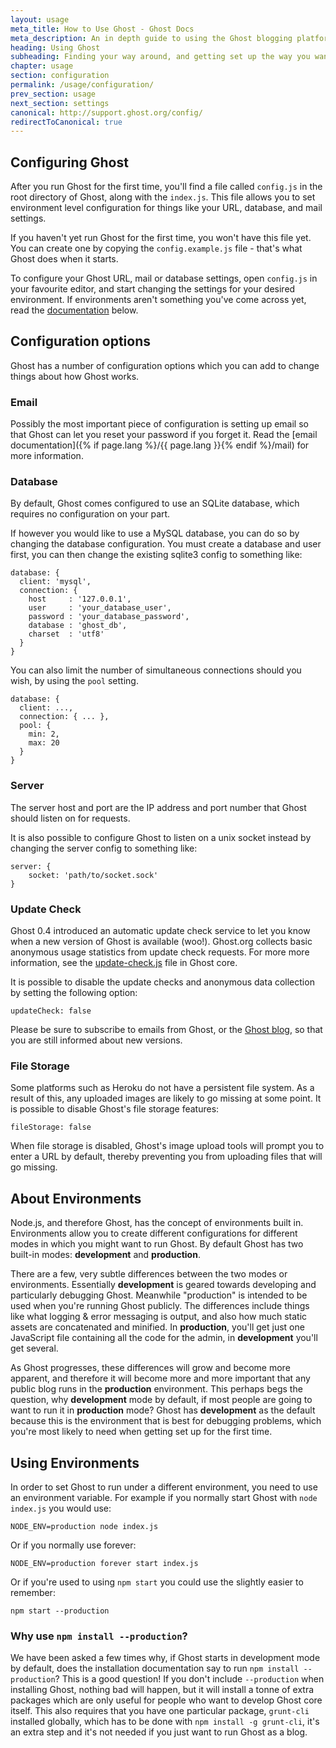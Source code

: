 ```yaml
---
layout: usage
meta_title: How to Use Ghost - Ghost Docs
meta_description: An in depth guide to using the Ghost blogging platform. Got Ghost but not sure how to get going? Start here!
heading: Using Ghost
subheading: Finding your way around, and getting set up the way you want
chapter: usage
section: configuration
permalink: /usage/configuration/
prev_section: usage
next_section: settings
canonical: http://support.ghost.org/config/
redirectToCanonical: true
---
```




## Configuring Ghost <a id="configuration"></a>

After you run Ghost for the first time, you'll find a file called `config.js` in the root directory of Ghost, along with the `index.js`. This file allows you to set environment level configuration for things like your URL, database, and mail settings.

If you haven't yet run Ghost for the first time, you won't have this file yet. You can create one by copying the `config.example.js` file - that's what Ghost does when it starts.

To configure your Ghost URL, mail or database settings, open `config.js` in your favourite editor, and start changing the settings for your desired environment. If environments aren't something you've come across yet, read the [documentation](#environments) below.

## Configuration options

Ghost has a number of configuration options which you can add to change things about how Ghost works.

### Email

Possibly the most important piece of configuration is setting up email so that Ghost can let you reset your password if you forget it. Read the [email documentation]({% if page.lang %}/{{ page.lang }}{% endif %}/mail) for more information.

### Database

By default, Ghost comes configured to use an SQLite database, which requires no configuration on your part.

If however you would like to use a MySQL database, you can do so by changing the database configuration.  You must create a database and user first, you can then change the existing sqlite3 config to something like:

```
database: {
  client: 'mysql',
  connection: {
    host     : '127.0.0.1',
    user     : 'your_database_user',
    password : 'your_database_password',
    database : 'ghost_db',
    charset  : 'utf8'
  }
}
```

You can also limit the number of simultaneous connections should you wish, by using the `pool` setting.

```
database: {
  client: ...,
  connection: { ... },
  pool: {
    min: 2,
    max: 20
  }
}
```

### Server

The server host and port are the IP address and port number that Ghost should listen on for requests.

It is also possible to configure Ghost to listen on a unix socket instead by changing the server config to something like:

```
server: {
    socket: 'path/to/socket.sock'
}
```

### Update Check

Ghost 0.4 introduced an automatic update check service to let you know when a new version of Ghost is available (woo!). Ghost.org collects basic anonymous usage statistics from update check requests. For more more information, see the [update-check.js](https://github.com/TryGhost/Ghost/blob/master/core/server/update-check.js) file in Ghost core.

It is possible to disable the update checks and anonymous data collection by setting the following option:

`updateCheck: false`

Please be sure to subscribe to emails from Ghost, or the [Ghost blog](http://blog.ghost.org), so that you are still informed about new versions.

### File Storage

Some platforms such as Heroku do not have a persistent file system. As a result of this, any uploaded images are likely to go missing at some point.
It is possible to disable Ghost's file storage features:

`fileStorage: false`

When file storage is disabled, Ghost's image upload tools will prompt you to enter a URL by default, thereby preventing you from uploading files that will go missing.


## About Environments <a id="environments"></a>

Node.js, and therefore Ghost, has the concept of environments built in. Environments allow you to create different configurations for different modes in which you might want to run Ghost. By default Ghost has two built-in modes: **development** and **production**.

There are a few, very subtle differences between the two modes or environments. Essentially **development** is geared towards developing and particularly debugging Ghost. Meanwhile "production" is intended to be used when you're running Ghost publicly. The differences include things like what logging & error messaging is output, and also how much static assets are concatenated and minified. In **production**, you'll get just one JavaScript file containing all the code for the admin, in **development** you'll get several.

As Ghost progresses, these differences will grow and become more apparent, and therefore it will become more and more important that any public blog runs in the **production** environment. This perhaps begs the question, why **development** mode by default, if most people are going to want to run it in **production** mode? Ghost has **development** as the default because this is the environment that is best for debugging problems, which you're most likely to need when getting set up for the first time.

##  Using Environments <a id="using-env"></a>

In order to set Ghost to run under a different environment, you need to use an environment variable. For example if you normally start Ghost with `node index.js` you would use:

`NODE_ENV=production node index.js`

Or if you normally use forever:

`NODE_ENV=production forever start index.js`

Or if you're used to using `npm start` you could use the slightly easier to remember:

`npm start --production`

### Why use `npm install --production`?

We have been asked a few times why, if Ghost starts in development mode by default, does the installation documentation say to run `npm install --production`? This is a good question! If you don't include `--production` when installing Ghost, nothing bad will happen, but it will install a tonne of extra packages which are only useful for people who want to develop Ghost core itself. This also requires that you have one particular package, `grunt-cli` installed globally, which has to be done with `npm install -g grunt-cli`, it's an extra step and it's not needed if you just want to run Ghost as a blog.
